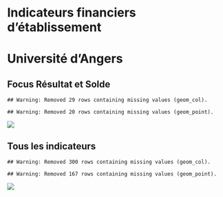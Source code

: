Indicateurs financiers d’établissement
================

# Université d’Angers

## Focus Résultat et Solde

    ## Warning: Removed 29 rows containing missing values (geom_col).

    ## Warning: Removed 20 rows containing missing values (geom_point).

![](université_d_angers_files/figure-gfm/etab.focus-1.png)<!-- -->

## Tous les indicateurs

    ## Warning: Removed 300 rows containing missing values (geom_col).

    ## Warning: Removed 167 rows containing missing values (geom_point).

![](université_d_angers_files/figure-gfm/etab-1.png)<!-- -->
